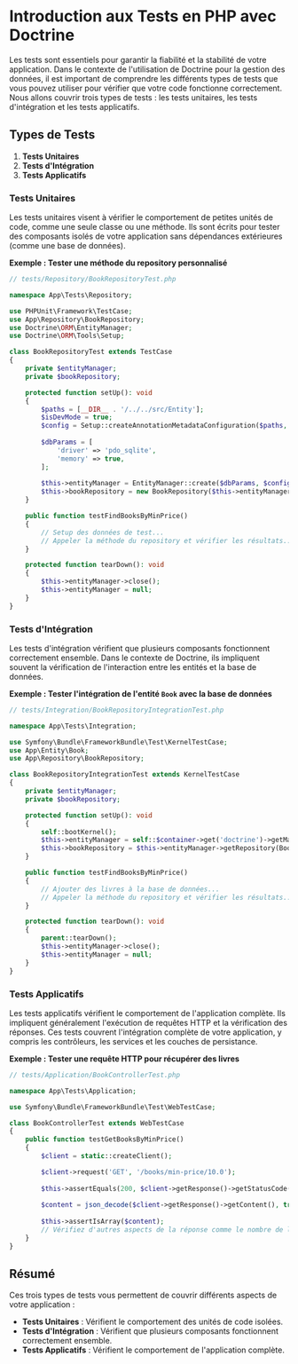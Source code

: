 # Introduction aux Tests en PHP avec Doctrine

Les tests sont essentiels pour garantir la fiabilité et la stabilité de votre application. Dans le contexte de l'utilisation de Doctrine pour la gestion des données, il est important de comprendre les différents types de tests que vous pouvez utiliser pour vérifier que votre code fonctionne correctement. Nous allons couvrir trois types de tests : les tests unitaires, les tests d'intégration et les tests applicatifs.

## Types de Tests

1. **Tests Unitaires**
2. **Tests d'Intégration**
3. **Tests Applicatifs**

### Tests Unitaires

Les tests unitaires visent à vérifier le comportement de petites unités de code, comme une seule classe ou une méthode. Ils sont écrits pour tester des composants isolés de votre application sans dépendances extérieures (comme une base de données).

**Exemple : Tester une méthode du repository personnalisé**

```php
// tests/Repository/BookRepositoryTest.php

namespace App\Tests\Repository;

use PHPUnit\Framework\TestCase;
use App\Repository\BookRepository;
use Doctrine\ORM\EntityManager;
use Doctrine\ORM\Tools\Setup;

class BookRepositoryTest extends TestCase
{
    private $entityManager;
    private $bookRepository;

    protected function setUp(): void
    {
        $paths = [__DIR__ . '/../../src/Entity'];
        $isDevMode = true;
        $config = Setup::createAnnotationMetadataConfiguration($paths, $isDevMode);
        
        $dbParams = [
            'driver' => 'pdo_sqlite',
            'memory' => true,
        ];
        
        $this->entityManager = EntityManager::create($dbParams, $config);
        $this->bookRepository = new BookRepository($this->entityManager, $this->entityManager->getClassMetadata(Book::class));
    }

    public function testFindBooksByMinPrice()
    {
        // Setup des données de test...
        // Appeler la méthode du repository et vérifier les résultats...
    }

    protected function tearDown(): void
    {
        $this->entityManager->close();
        $this->entityManager = null;
    }
}
```

### Tests d'Intégration

Les tests d'intégration vérifient que plusieurs composants fonctionnent correctement ensemble. Dans le contexte de Doctrine, ils impliquent souvent la vérification de l'interaction entre les entités et la base de données.

**Exemple : Tester l'intégration de l'entité `Book` avec la base de données**

```php
// tests/Integration/BookRepositoryIntegrationTest.php

namespace App\Tests\Integration;

use Symfony\Bundle\FrameworkBundle\Test\KernelTestCase;
use App\Entity\Book;
use App\Repository\BookRepository;

class BookRepositoryIntegrationTest extends KernelTestCase
{
    private $entityManager;
    private $bookRepository;

    protected function setUp(): void
    {
        self::bootKernel();
        $this->entityManager = self::$container->get('doctrine')->getManager();
        $this->bookRepository = $this->entityManager->getRepository(Book::class);
    }

    public function testFindBooksByMinPrice()
    {
        // Ajouter des livres à la base de données...
        // Appeler la méthode du repository et vérifier les résultats...
    }

    protected function tearDown(): void
    {
        parent::tearDown();
        $this->entityManager->close();
        $this->entityManager = null;
    }
}
```

### Tests Applicatifs

Les tests applicatifs vérifient le comportement de l'application complète. Ils impliquent généralement l'exécution de requêtes HTTP et la vérification des réponses. Ces tests couvrent l'intégration complète de votre application, y compris les contrôleurs, les services et les couches de persistance.

**Exemple : Tester une requête HTTP pour récupérer des livres**

```php
// tests/Application/BookControllerTest.php

namespace App\Tests\Application;

use Symfony\Bundle\FrameworkBundle\Test\WebTestCase;

class BookControllerTest extends WebTestCase
{
    public function testGetBooksByMinPrice()
    {
        $client = static::createClient();

        $client->request('GET', '/books/min-price/10.0');
        
        $this->assertEquals(200, $client->getResponse()->getStatusCode());
        
        $content = json_decode($client->getResponse()->getContent(), true);
        
        $this->assertIsArray($content);
        // Vérifiez d'autres aspects de la réponse comme le nombre de livres, les valeurs, etc.
    }
}
```

## Résumé

Ces trois types de tests vous permettent de couvrir différents aspects de votre application :

- **Tests Unitaires** : Vérifient le comportement des unités de code isolées.
- **Tests d'Intégration** : Vérifient que plusieurs composants fonctionnent correctement ensemble.
- **Tests Applicatifs** : Vérifient le comportement de l'application complète.

